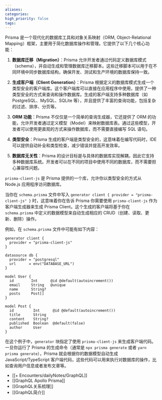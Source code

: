 ```yaml
---
aliases: 
categories: 
high_priority: false
tags:
---
```

Prisma 是一个现代化的数据库工具和对象关系映射（ORM, Object-Relational Mapping）框架，主要用于简化数据库操作和管理。它提供了以下几个核心功能：

1. **数据库迁移（Migration）**：Prisma 允许开发者通过代码定义数据库模式（schema），并自动生成和管理数据库迁移脚本。这些迁移脚本可以用于在不同环境中同步数据库结构，确保开发、测试和生产环境的数据库保持一致。

2. **生成客户端（Client Generation）**：Prisma 根据定义的数据库模式生成一个类型安全的客户端库。这个客户端库可以直接在应用程序中使用，提供了一种类型安全的方式来查询和操作数据库。生成的客户端支持多种数据库（如 PostgreSQL、MySQL、SQLite 等），并且提供了丰富的查询功能，包括复杂的过滤、排序、分页等。

3. **ORM 功能**：Prisma 不仅仅是一个简单的查询生成器，它还提供了 ORM 的功能，允许开发者通过定义模型（Model）来映射数据库表。通过这些模型，开发者可以使用更直观的方式来操作数据库，而不需要直接编写 SQL 语句。

4. **类型安全**：Prisma 生成的客户端是类型安全的，这意味着在编写代码时，IDE 可以提供自动补全和类型检查，减少错误并提高开发效率。

5. **数据库无关性**：Prisma 的设计目标是与具体的数据库实现解耦，因此它支持多种数据库系统。开发者可以在不同的项目中使用不同的数据库，而不需要担心兼容性问题。

`prisma-client-js` 是 Prisma 提供的一个库，允许你以类型安全的方式从 Node.js 应用程序访问数据库。

当你在 `schema.prisma` 文件中写入 `generator client { provider = "prisma-client-js" }` 时，这意味着你在告诉 Prisma 你需要使用 `prisma-client-js` 作为客户端生成器来生成 Prisma Client。这个生成的客户端将基于你在 `schema.prisma` 中定义的数据模型来自动生成相应的 CRUD（创建、读取、更新、删除）操作。

例如，在 `schema.prisma` 文件中可能有如下内容：

```prisma
generator client {
  provider = "prisma-client-js"
}

datasource db {
  provider = "postgresql"
  url      = env("DATABASE_URL")
}

model User {
  id        Int      @id @default(autoincrement())
  email     String   @unique
  name      String?
  posts     Post[]
}

model Post {
  id         Int      @id @default(autoincrement())
  title      String
  content    String?
  published  Boolean  @default(false)
  author     User
}
```

在这个例子中，`generator` 块指定了使用 `prisma-client-js` 来生成客户端代码。一旦你运行了 Prisma 的生成命令（通常是 `npx prisma generate` 或者 `yarn prisma generate`），Prisma 就会根据你的数据模型自动生成 JavaScript/TypeScript 客户端代码，这些代码可以用来执行对数据库的操作，比如查询用户信息或者发布文章等。
- [[+ Encounters/dailyNotes/GraphQL]]
- [[GraphQL Apollo Prisma]]
- [[GraphQL关系梳理]]
- [[GraphQL简介]]